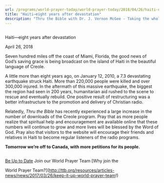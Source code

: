 ```yaml
---
url: /programs/world-prayer-today/world-prayer-today/2018/04/26/haiti-eight-years-after-devastation
title: "Haiti—eight years after devastation"
description: "Thru the Bible with Dr. J. Vernon McGee - Taking the whole Word to the whole world"
---
```







## 
 Haiti—eight years after devastation


April 26, 2018




Seven hundred miles off the coast of Miami, Florida, the good news of God’s saving grace is being broadcast on the island of Haiti in the beautiful language of Creole. 


A little more than eight years ago, on January 12, 2010, a 7.3 devastating earthquake struck Haiti. More than 220,000 people were killed and over 300,000 injured. In the aftermath of this massive earthquake, the biggest the region had seen in 200 years, humanitarian aid rushed to the scene to rescue and eventually rebuild. One positive result of restructuring was a better infrastructure to the promotion and delivery of Christian radio. 


Relatedly, *Thru the Bible* has recently experienced a large increase in the number of downloads of the Creole program. Pray that as more people realize that spiritual help and encouragement are available online that these numbers will continue to grow and more lives will be blessed by the Word of God. Pray also that visitors to the website will encourage their friends and relatives in Haiti to become regular listeners of the radio programs.


**Tomorrow we’re off to Canada, with more petitions for its people.** 







## 




[Be Up to Date](http://feeds.feedburner.com/WorldPrayerToday "World Prayer Today RSS Feed")
Join our World Prayer Team
[Why join the  

World Prayer Team?](http://ttb.org/resources/articles-news/news/2017/03/26/keep-it-up-world-prayer-team!)




